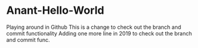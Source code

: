 # Anant-Hello-World
Playing around in Github
This is a change to check out the branch and commit functionality
Adding one more line in 2019 to check out the branch and commit func.
